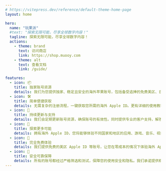 ```yaml
---
# https://vitepress.dev/reference/default-theme-home-page
layout: home

hero:
  name: "玩果派"
  #text: "探索无限可能，尽享全球数字内容！"
  tagline: 探索无限可能，尽享全球数字内容！
  actions:
    - theme: brand
      text: 访问商店
      link: https://shop.muooy.com
    - theme: alt
      text: 查看文档
      link: /guide/

features:
  - icon: 📦
    title: 独家账号资源
    details: 我们为您提供独家、稳定且安全的海外苹果账号，包括备受追捧的免费美区、日本区 Apple ID 等，助您畅游海外应用与服务。
  - icon: 🛠
    title: 简单便捷获取
    details: 无需复杂的注册流程，一键获取您所需的海外 Apple ID。更有详细的使用教程，即使是新手也能轻松上手。
  - icon: 🚀
    title: 持续更新与支持
    details: 我们会定期更新账号资源，确保账号的有效性。同时提供专业的客户支持，解答您在使用过程中遇到的任何问题。
  - icon: 🎉
    title: 探索更多可能
    details: 拥有海外 Apple ID，您将能够体验不同国家和地区的应用、游戏、音乐、视频等丰富多彩的数字内容，拓宽您的视野。
  - icon: 🎁
    title: 完全免费体验
    details: 我们提供免费的美区 Apple ID 等账号，让您在零成本的情况下体验海外 App Store 的精彩内容。
  - icon: 🔧
    title: 安全可靠保障
    details: 所有的账号都经过严格筛选和测试，保障您的使用安全和隐私。我们承诺提供稳定可靠的服务。
---
```


